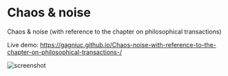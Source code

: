 # Chaos & noise
Chaos &amp; noise (with reference to the chapter on philosophical transactions)


Live demo: https://gagniuc.github.io/Chaos-noise-with-reference-to-the-chapter-on-philosophical-transactions-/

![screenshot](https://github.com/Gagniuc/Chaos-noise-with-reference-to-the-chapter-on-philosophical-transactions-/blob/main/%5BG%5D%20Chaos%20and%20Noise.png)
